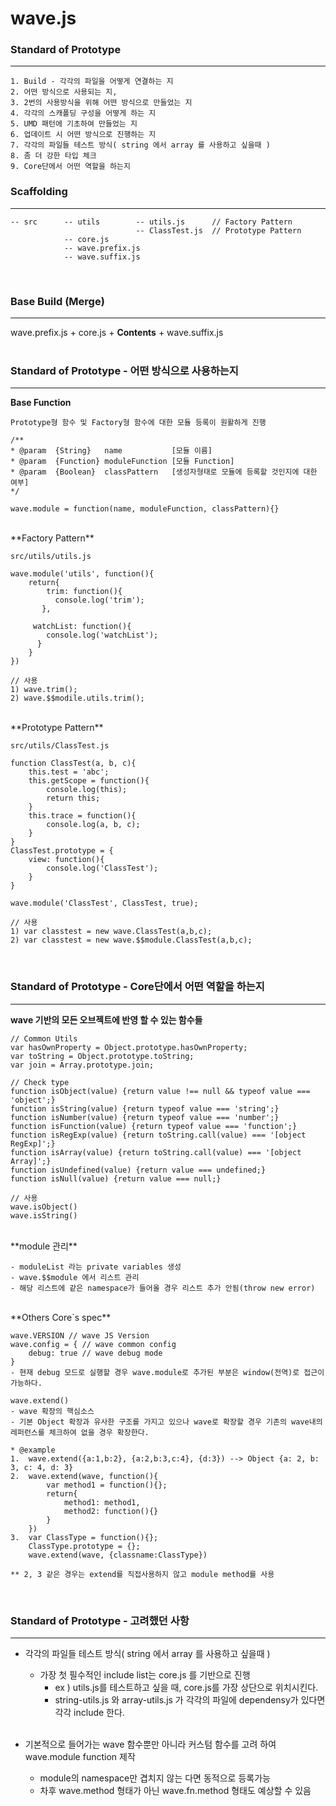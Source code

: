 # wave.js

### Standard of Prototype 
---
	1. Build - 각각의 파일을 어떻게 연결하는 지
	2. 어떤 방식으로 사용되는 지,
	3. 2번의 사용방식을 위해 어떤 방식으로 만들었는 지
	4. 각각의 스캐폴딩 구성을 어떻게 하는 지
	5. UMD 패턴에 기초하여 만들었는 지
	6. 업데이트 시 어떤 방식으로 진행하는 지
	7. 각각의 파일들 테스트 방식( string 에서 array 를 사용하고 싶을때 )
	8. 좀 더 강한 타입 체크
	9. Core단에서 어떤 역할을 하는지
	

### Scaffolding
---
	-- src 		-- utils 		-- utils.js	     // Factory Pattern
	                			-- ClassTest.js  // Prototype Pattern
           		-- core.js
           		-- wave.prefix.js
           		-- wave.suffix.js
           
<br />

### Base Build (Merge)
---
wave.prefix.js + core.js + **Contents** + wave.suffix.js
<br /><br />

### Standard of Prototype - 어떤 방식으로 사용하는지
---
**Base Function**
	
	Prototype형 함수 및 Factory형 함수에 대한 모듈 등록이 원활하게 진행
	
	/**
	* @param  {String}   name           [모듈 이름]  
	* @param  {Function} moduleFunction [모듈 Function] 
	* @param  {Boolean}  classPattern   [생성자형태로 모듈에 등록할 것인지에 대한 여부]
	*/
	
	wave.module = function(name, moduleFunction, classPattern){}
<br />
**Factory Pattern**
	
	src/utils/utils.js
	
	wave.module('utils', function(){
    	return{
        	trim: function(){
      	      console.log('trim');
     	   }, 

       	 watchList: function(){
            console.log('watchList');
          }
    	}
	})
	
	// 사용
	1) wave.trim();
	2) wave.$$modile.utils.trim();
	
	
<br />
**Prototype Pattern**
	
	src/utils/ClassTest.js
	
	function ClassTest(a, b, c){
    	this.test = 'abc';
    	this.getScope = function(){
        	console.log(this);
        	return this;
    	}
    	this.trace = function(){
        	console.log(a, b, c);
    	}
	}
	ClassTest.prototype = {
    	view: function(){
        	console.log('ClassTest');
   		}
	}

	wave.module('ClassTest', ClassTest, true);
	
	// 사용
	1) var classtest = new wave.ClassTest(a,b,c);
	2) var classtest = new wave.$$module.ClassTest(a,b,c); 
	
<br />

### Standard of Prototype - Core단에서 어떤 역할을 하는지
---
**wave 기반의 모든 오브젝트에 반영 할 수 있는 함수들**

	// Common Utils
	var hasOwnProperty = Object.prototype.hasOwnProperty;
	var toString = Object.prototype.toString;
	var join = Array.prototype.join;

	// Check type
	function isObject(value) {return value !== null && typeof value === 'object';}
	function isString(value) {return typeof value === 'string';}
	function isNumber(value) {return typeof value === 'number';}
	function isFunction(value) {return typeof value === 'function';}
	function isRegExp(value) {return toString.call(value) === '[object RegExp]';}
	function isArray(value) {return toString.call(value) === '[object Array]';}
	function isUndefined(value) {return value === undefined;}
	function isNull(value) {return value === null;}
	
	// 사용
	wave.isObject()
	wave.isString()
		
<br />
**module 관리**
	
	- moduleList 라는 private variables 생성
	- wave.$$module 에서 리스트 관리
	- 해당 리스트에 같은 namespace가 들어올 경우 리스트 추가 안됨(throw new error)
	
<br />
**Others Core`s spec**
	
	wave.VERSION // wave JS Version
	wave.config = {	// wave common config
		debug: true	// wave debug mode
	}
	- 현재 debug 모드로 실행할 경우 wave.module로 추가된 부분은 window(전역)로 접근이 가능하다.
	
	wave.extend()
	- wave 확장의 핵심소스
	- 기본 Object 확장과 유사한 구조를 가지고 있으나 wave로 확장할 경우 기존의 wave내의 레퍼런스를 체크하여 없을 경우 확장한다.
	
	* @example
    1.  wave.extend({a:1,b:2}, {a:2,b:3,c:4}, {d:3}) --> Object {a: 2, b: 3, c: 4, d: 3}
    2.  wave.extend(wave, function(){
            var method1 = function(){};
            return{
                method1: method1,
                method2: function(){}
            }
        })
    3.  var ClassType = function(){};
        ClassType.prototype = {}; 
        wave.extend(wave, {classname:ClassType})

    ** 2, 3 같은 경우는 extend를 직접사용하지 않고 module method를 사용
    
    
<br />

### Standard of Prototype - 고려했던 사항
---
		
* 각각의 파일들 테스트 방식( string 에서 array 를 사용하고 싶을때 )
	* 가장 첫 필수적인 include list는 core.js 를 기반으로 진행
		* ex ) utils.js를 테스트하고 싶을 때, core.js를 가장 상단으로 위치시킨다.
		* string-utils.js 와 array-utils.js 가 각각의 파일에 dependensy가 있다면 각각 include 한다.
<br /><br />
		
* 기본적으로 들어가는 wave 함수뿐만 아니라 커스텀 함수를 고려 하여 wave.module function 제작
	* module의 namespace만 겹치지 않는 다면 동적으로 등록가능
	* 차후 wave.method 형태가 아닌 wave.fn.method 형태도 예상할 수 있음
	
	